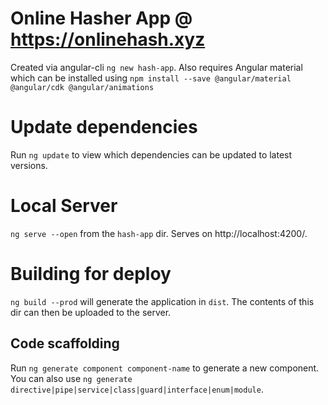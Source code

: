 # Online Hasher App @ https://onlinehash.xyz

Created via angular-cli `ng new hash-app`.  Also requires Angular material which
can be installed using 
`npm install --save @angular/material @angular/cdk @angular/animations`

# Update dependencies

Run `ng update` to view which dependencies can be updated to latest versions.

# Local Server

`ng serve --open` from the `hash-app` dir.  Serves on http://localhost:4200/.

# Building for deploy

`ng build --prod` will generate the application in `dist`.  The contents of
this dir can then be uploaded to the server.

## Code scaffolding

Run `ng generate component component-name` to generate a new component. You can also use `ng generate directive|pipe|service|class|guard|interface|enum|module`.
